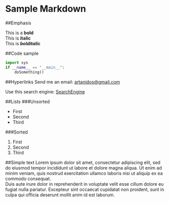 # Sample Markdown
##Emphasis

This is a **bold**  
This is **italic**  
This is ***bolditalic***

##Code sample
```python
import sys
if __name__ == "__main__":
    doSomething()
```
##Hyperlinks
Send me an email: 
<artanidos@gmail.com>

Use this search engine:
[SearchEngine](https://startpage.com)

##Lists
###Unsorted
- First
- Second
- Third

###Sorted
1. First
2. Second
3. Third

##Simple text
Lorem ipsum dolor sit amet, consectetur adipiscing elit, sed do eiusmod tempor incididunt ut labore et dolore magna aliqua. Ut enim ad minim veniam, quis nostrud exercitation ullamco laboris nisi ut aliquip ex ea commodo consequat.  
Duis aute irure dolor in reprehenderit in voluptate velit esse cillum dolore eu fugiat nulla pariatur. Excepteur sint occaecat cupidatat non proident, sunt in culpa qui officia deserunt mollit anim id est laborum.

